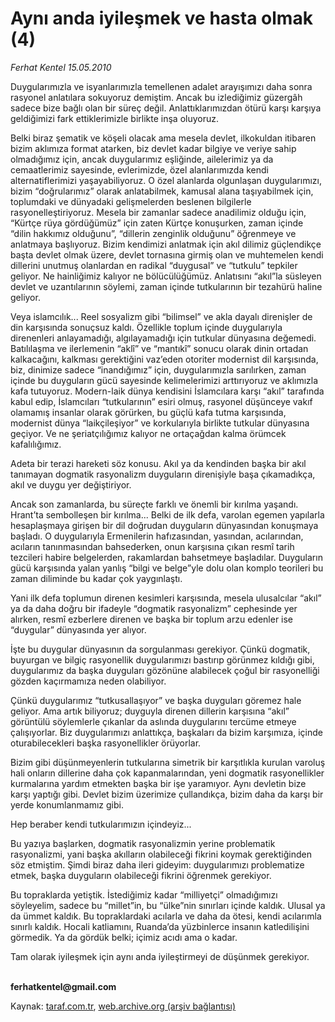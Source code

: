 # Aynı anda iyileşmek ve hasta olmak (4)

*Ferhat Kentel 15.05.2010*

<div class="yazi"><p>Duygularımızla ve isyanlarımızla temellenen adalet arayışımızı daha sonra rasyonel anlatılara sokuyoruz demiştim. Ancak bu izlediğimiz güzergâh sadece bize bağlı olan bir süreç değil. Anlattıklarımızdan ötürü karşı karşıya geldiğimizi fark ettiklerimizle birlikte inşa oluyoruz. </p>
<p>Belki biraz şematik ve köşeli olacak ama mesela devlet, ilkokuldan itibaren bizim aklımıza format atarken, biz devlet kadar bilgiye ve veriye sahip olmadığımız için, ancak duygularımız eşliğinde, ailelerimiz ya da cemaatlerimiz sayesinde, evlerimizde, özel alanlarımızda kendi alternatiflerimizi yaşayabiliyoruz. O özel alanlarda olgunlaşan duygularımızı, bizim “doğrularımız” olarak anlatabilmek, kamusal alana taşıyabilmek için, toplumdaki ve dünyadaki gelişmelerden beslenen bilgilerle rasyonelleştiriyoruz. Mesela bir zamanlar sadece anadilimiz olduğu için, “Kürtçe rüya gördüğümüz” için zaten Kürtçe konuşurken, zaman içinde “dilin hakkımız olduğunu”, “dillerin zenginlik olduğunu” öğrenmeye ve anlatmaya başlıyoruz. Bizim kendimizi anlatmak için akıl dilimiz güçlendikçe başta devlet olmak üzere, devlet tornasına girmiş olan ve muhtemelen kendi dillerini unutmuş olanlardan en radikal “duygusal” ve “tutkulu” tepkiler geliyor. Ne hainliğimiz kalıyor ne bölücülüğümüz. Anlatısını “akıl”la süsleyen devlet ve uzantılarının söylemi, zaman içinde tutkularının bir tezahürü haline geliyor.</p>
<p>Veya islamcılık... Reel sosyalizm gibi “bilimsel” ve akla dayalı direnişler de din karşısında sonuçsuz kaldı. Özellikle toplum içinde duygularıyla direnenleri anlayamadığı, algılayamadığı için tutkular dünyasına değemedi. Batılılaşma ve ilerlemenin “aklî” ve “mantıkî” sonucu olarak dinin ortadan kalkacağını, kalkması gerektiğini vaz’eden otoriter modernist dil karşısında, biz, dinimize sadece “inandığımız” için, duygularımızla sarılırken, zaman içinde bu duyguların gücü sayesinde kelimelerimizi arttırıyoruz ve aklımızla kafa tutuyoruz. Modern-laik dünya kendisini İslamcılara karşı “akıl” tarafında kabul edip, İslamcıları “tutkularının” esiri olmuş, rasyonel düşünceye vakıf olamamış insanlar olarak görürken, bu güçlü kafa tutma karşısında, modernist dünya “laikçileşiyor” ve korkularıyla birlikte tutkular dünyasına geçiyor. Ve ne şeriatçılığımız kalıyor ne ortaçağdan kalma örümcek kafalılığımız.</p>
<p>Adeta bir terazi hareketi söz konusu. Akıl ya da kendinden başka bir akıl tanımayan dogmatik rasyonalizm duyguların direnişiyle başa çıkamadıkça, akıl ve duygu yer değiştiriyor.</p>
<p>Ancak son zamanlarda, bu süreçte farklı ve önemli bir kırılma yaşandı. Hrant’ta sembolleşen bir kırılma... Belki de ilk defa, varolan egemen yapılarla hesaplaşmaya girişen bir dil doğrudan duyguların dünyasından konuşmaya başladı. O duygularıyla Ermenilerin hafızasından, yasından, acılarından, acıların tanınmasından bahsederken, onun karşısına çıkan resmî tarih tezcileri habire belgelerden, rakamlardan bahsetmeye başladılar. Duyguların gücü karşısında yalan yanlış “bilgi ve belge”yle dolu olan komplo teorileri bu zaman diliminde bu kadar çok yaygınlaştı.</p>
<p>Yani ilk defa toplumun direnen kesimleri karşısında, mesela ulusalcılar “akıl” ya da daha doğru bir ifadeyle “dogmatik rasyonalizm” cephesinde yer alırken, resmî ezberlere direnen ve başka bir toplum arzu edenler ise “duygular” dünyasında yer alıyor. </p>
<p>İşte bu duygular dünyasının da sorgulanması gerekiyor. Çünkü dogmatik, buyurgan ve bilgiç rasyonellik duygularımızı bastırıp görünmez kıldığı gibi, duygularımız da başka duyguları gözönüne alabilecek çoğul bir rasyonelliği gözden kaçırmamıza neden olabiliyor. </p>
<p>Çünkü duygularımız “tutkusallaşıyor” ve başka duyguları göremez hale geliyor. Ama artık biliyoruz; duyguyla direnen dillerin karşısına “akıl” görüntülü söylemlerle çıkanlar da aslında duygularını tercüme etmeye çalışıyorlar. Biz duygularımızı anlattıkça, başkaları da bizim karşımıza, içinde oturabilecekleri başka rasyonellikler örüyorlar.</p>
<p>Bizim gibi düşünmeyenlerin tutkularına simetrik bir karşıtlıkla kurulan varoluş hali onların dillerine daha çok kapanmalarından, yeni dogmatik rasyonellikler kurmalarına yardım etmekten başka bir işe yaramıyor. Aynı devletin bize karşı yaptığı gibi. Devlet bizim üzerimize çullandıkça, bizim daha da karşı bir yerde konumlanmamız gibi.</p>
<p>Hep beraber kendi tutkularımızın içindeyiz...</p>
<p>Bu yazıya başlarken, dogmatik rasyonalizmin yerine problematik rasyonalizmi, yani başka akılların olabileceği fikrini koymak gerektiğinden söz etmiştim. Şimdi biraz daha ileri gideyim: duygularımızı problematize etmek, başka duyguların olabileceği fikrini öğrenmek gerekiyor.</p>
<p>Bu topraklarda yetiştik. İstediğimiz kadar “milliyetçi” olmadığımızı söyleyelim, sadece bu “millet”in, bu “ülke”nin sınırları içinde kaldık. Ulusal ya da ümmet kaldık. Bu topraklardaki acılarla ve daha da ötesi, kendi acılarımla sınırlı kaldık. Hocali katliamını, Ruanda’da yüzbinlerce insanın katledilişini görmedik. Ya da gördük belki; içimiz acıdı ama o kadar.</p>
<p>Tam olarak iyileşmek için aynı anda iyileştirmeyi de düşünmek gerekiyor.</p>
<p><b><br/>ferhatkentel@gmail.com</b></p></div>

Kaynak: [taraf.com.tr](http://www.taraf.com.tr:80/ferhat-kentel/makale-ayni-anda-iyilesmek-ve-hasta-olmak-4.htm), [web.archive.org (arşiv bağlantısı)](http://web.archive.org/web/20100518123354/http://www.taraf.com.tr:80/ferhat-kentel/makale-ayni-anda-iyilesmek-ve-hasta-olmak-4.htm)
